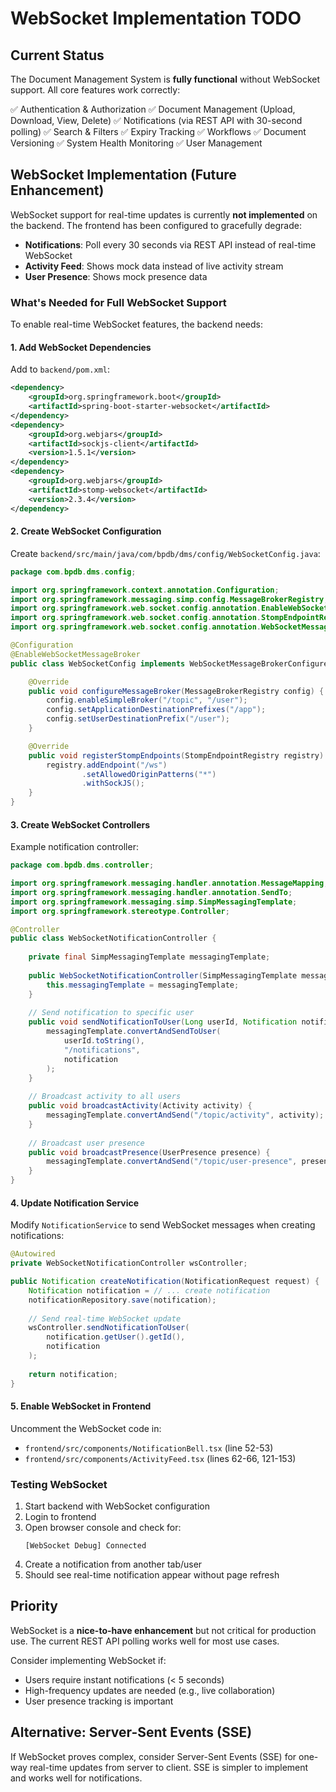 # WebSocket Implementation TODO

## Current Status

The Document Management System is **fully functional** without WebSocket support. All core features work correctly:

✅ Authentication & Authorization
✅ Document Management (Upload, Download, View, Delete)
✅ Notifications (via REST API with 30-second polling)
✅ Search & Filters
✅ Expiry Tracking
✅ Workflows
✅ Document Versioning
✅ System Health Monitoring
✅ User Management

## WebSocket Implementation (Future Enhancement)

WebSocket support for real-time updates is currently **not implemented** on the backend. The frontend has been configured to gracefully degrade:

- **Notifications**: Poll every 30 seconds via REST API instead of real-time WebSocket
- **Activity Feed**: Shows mock data instead of live activity stream
- **User Presence**: Shows mock presence data

### What's Needed for Full WebSocket Support

To enable real-time WebSocket features, the backend needs:

#### 1. Add WebSocket Dependencies

Add to `backend/pom.xml`:

```xml
<dependency>
    <groupId>org.springframework.boot</groupId>
    <artifactId>spring-boot-starter-websocket</artifactId>
</dependency>
<dependency>
    <groupId>org.webjars</groupId>
    <artifactId>sockjs-client</artifactId>
    <version>1.5.1</version>
</dependency>
<dependency>
    <groupId>org.webjars</groupId>
    <artifactId>stomp-websocket</artifactId>
    <version>2.3.4</version>
</dependency>
```

#### 2. Create WebSocket Configuration

Create `backend/src/main/java/com/bpdb/dms/config/WebSocketConfig.java`:

```java
package com.bpdb.dms.config;

import org.springframework.context.annotation.Configuration;
import org.springframework.messaging.simp.config.MessageBrokerRegistry;
import org.springframework.web.socket.config.annotation.EnableWebSocketMessageBroker;
import org.springframework.web.socket.config.annotation.StompEndpointRegistry;
import org.springframework.web.socket.config.annotation.WebSocketMessageBrokerConfigurer;

@Configuration
@EnableWebSocketMessageBroker
public class WebSocketConfig implements WebSocketMessageBrokerConfigurer {

    @Override
    public void configureMessageBroker(MessageBrokerRegistry config) {
        config.enableSimpleBroker("/topic", "/user");
        config.setApplicationDestinationPrefixes("/app");
        config.setUserDestinationPrefix("/user");
    }

    @Override
    public void registerStompEndpoints(StompEndpointRegistry registry) {
        registry.addEndpoint("/ws")
                .setAllowedOriginPatterns("*")
                .withSockJS();
    }
}
```

#### 3. Create WebSocket Controllers

Example notification controller:

```java
package com.bpdb.dms.controller;

import org.springframework.messaging.handler.annotation.MessageMapping;
import org.springframework.messaging.handler.annotation.SendTo;
import org.springframework.messaging.simp.SimpMessagingTemplate;
import org.springframework.stereotype.Controller;

@Controller
public class WebSocketNotificationController {
    
    private final SimpMessagingTemplate messagingTemplate;
    
    public WebSocketNotificationController(SimpMessagingTemplate messagingTemplate) {
        this.messagingTemplate = messagingTemplate;
    }
    
    // Send notification to specific user
    public void sendNotificationToUser(Long userId, Notification notification) {
        messagingTemplate.convertAndSendToUser(
            userId.toString(),
            "/notifications",
            notification
        );
    }
    
    // Broadcast activity to all users
    public void broadcastActivity(Activity activity) {
        messagingTemplate.convertAndSend("/topic/activity", activity);
    }
    
    // Broadcast user presence
    public void broadcastPresence(UserPresence presence) {
        messagingTemplate.convertAndSend("/topic/user-presence", presence);
    }
}
```

#### 4. Update Notification Service

Modify `NotificationService` to send WebSocket messages when creating notifications:

```java
@Autowired
private WebSocketNotificationController wsController;

public Notification createNotification(NotificationRequest request) {
    Notification notification = // ... create notification
    notificationRepository.save(notification);
    
    // Send real-time WebSocket update
    wsController.sendNotificationToUser(
        notification.getUser().getId(),
        notification
    );
    
    return notification;
}
```

#### 5. Enable WebSocket in Frontend

Uncomment the WebSocket code in:
- `frontend/src/components/NotificationBell.tsx` (line 52-53)
- `frontend/src/components/ActivityFeed.tsx` (lines 62-66, 121-153)

### Testing WebSocket

1. Start backend with WebSocket configuration
2. Login to frontend
3. Open browser console and check for:
   ```
   [WebSocket Debug] Connected
   ```
4. Create a notification from another tab/user
5. Should see real-time notification appear without page refresh

## Priority

WebSocket is a **nice-to-have enhancement** but not critical for production use. The current REST API polling works well for most use cases.

Consider implementing WebSocket if:
- Users require instant notifications (< 5 seconds)
- High-frequency updates are needed (e.g., live collaboration)
- User presence tracking is important

## Alternative: Server-Sent Events (SSE)

If WebSocket proves complex, consider Server-Sent Events (SSE) for one-way real-time updates from server to client. SSE is simpler to implement and works well for notifications.

